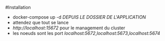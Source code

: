 #Installation
* docker-compose up -d _DEPUIS LE DOSSIER DE L'APPLICATION_
* attendez que tout se lance
* _http://localhost:15672_ pour le management du cluster
* les noeuds sont les port _localhost:5672_,_localhost:5673_,_localhost:5674_